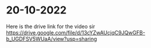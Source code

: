 # 20-10-2022
Here is the drive link for the video sir 
https://drive.google.com/file/d/13cYZwAUcjqC9JQwGFB-b_UGDFSV5WUaA/view?usp=sharing
